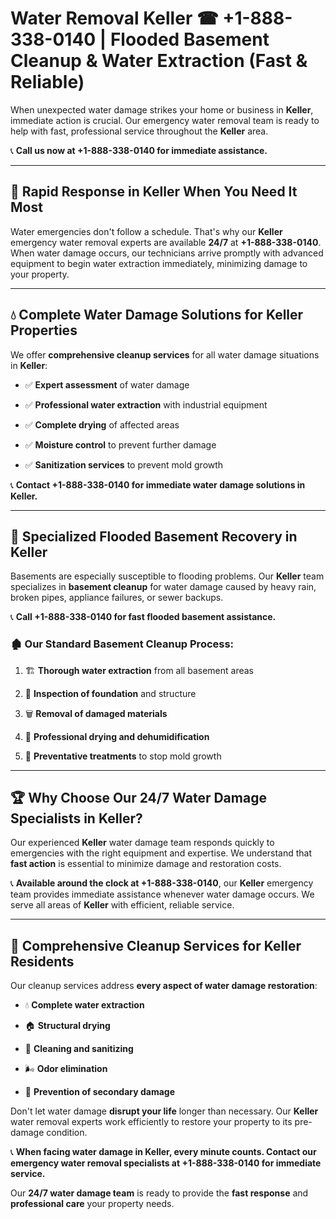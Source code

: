 # Water Removal Keller ☎ +1-888-338-0140 | Flooded Basement Cleanup & Water Extraction (Fast & Reliable)

When unexpected water damage strikes your home or business in **Keller**, immediate action is crucial. Our emergency water removal team is ready to help with fast, professional service throughout the **Keller** area. 

📞 **Call us now at +1-888-338-0140 for immediate assistance.**
---
## 🚀 Rapid Response in Keller When You Need It Most
Water emergencies don't follow a schedule. That's why our **Keller** emergency water removal experts are available **24/7** at **+1-888-338-0140**. When water damage occurs, our technicians arrive promptly with advanced equipment to begin water extraction immediately, minimizing damage to your property.
---
## 💧 Complete Water Damage Solutions for Keller Properties
We offer **comprehensive cleanup services** for all water damage situations in **Keller**:
- ✅ **Expert assessment** of water damage  
- ✅ **Professional water extraction** with industrial equipment  
- ✅ **Complete drying** of affected areas  
- ✅ **Moisture control** to prevent further damage  
- ✅ **Sanitization services** to prevent mold growth  
📞 **Contact +1-888-338-0140 for immediate water damage solutions in Keller.**
---
## 🌊 Specialized Flooded Basement Recovery in Keller
Basements are especially susceptible to flooding problems. Our **Keller** team specializes in **basement cleanup** for water damage caused by heavy rain, broken pipes, appliance failures, or sewer backups. 
📞 **Call +1-888-338-0140 for fast flooded basement assistance.**
### 🏚️ Our Standard Basement Cleanup Process:
1. 🏗️ **Thorough water extraction** from all basement areas  
2. 🔎 **Inspection of foundation** and structure  
3. 🗑️ **Removal of damaged materials**  
4. 💨 **Professional drying and dehumidification**  
5. 🚫 **Preventative treatments** to stop mold growth  
---
## 🏆 Why Choose Our 24/7 Water Damage Specialists in Keller?
Our experienced **Keller** water damage team responds quickly to emergencies with the right equipment and expertise. We understand that **fast action** is essential to minimize damage and restoration costs.
📞 **Available around the clock at +1-888-338-0140**, our **Keller** emergency team provides immediate assistance whenever water damage occurs. We serve all areas of **Keller** with efficient, reliable service.
---
## 🧹 Comprehensive Cleanup Services for Keller Residents
Our cleanup services address **every aspect of water damage restoration**:
- 💧 **Complete water extraction**  
- 🏠 **Structural drying**  
- 🧼 **Cleaning and sanitizing**  
- 🌬️ **Odor elimination**  
- 🚫 **Prevention of secondary damage**  
Don't let water damage **disrupt your life** longer than necessary. Our **Keller** water removal experts work efficiently to restore your property to its pre-damage condition.
📞 **When facing water damage in Keller, every minute counts. Contact our emergency water removal specialists at +1-888-338-0140 for immediate service.**
Our **24/7 water damage team** is ready to provide the **fast response** and **professional care** your property needs.

